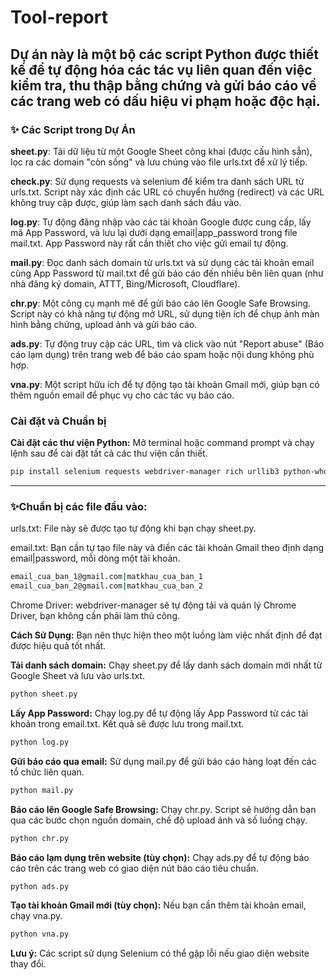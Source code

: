 # Tool-report
Dự án này là một bộ các script Python được thiết kế để tự động hóa các tác vụ liên quan đến việc kiểm tra, thu thập bằng chứng và gửi báo cáo về các trang web có dấu hiệu vi phạm hoặc độc hại.
---
### ✨ Các Script trong Dự Án
**sheet.py**: Tải dữ liệu từ một Google Sheet công khai (được cấu hình sẵn), lọc ra các domain "còn sống" và lưu chúng vào file urls.txt để xử lý tiếp.

**check.py**: Sử dụng requests và selenium để kiểm tra danh sách URL từ urls.txt. Script này xác định các URL có chuyển hướng (redirect) và các URL không truy cập được, giúp làm sạch danh sách đầu vào.

**log.py**: Tự động đăng nhập vào các tài khoản Google được cung cấp, lấy mã App Password, và lưu lại dưới dạng email|app_password trong file mail.txt. App Password này rất cần thiết cho việc gửi email tự động.

**mail.py**: Đọc danh sách domain từ urls.txt và sử dụng các tài khoản email cùng App Password từ mail.txt để gửi báo cáo đến nhiều bên liên quan (như nhà đăng ký domain, ATTT, Bing/Microsoft, Cloudflare).

**chr.py**: Một công cụ mạnh mẽ để gửi báo cáo lên Google Safe Browsing. Script này có khả năng tự động mở URL, sử dụng tiện ích để chụp ảnh màn hình bằng chứng, upload ảnh và gửi báo cáo.

**ads.py**: Tự động truy cập các URL, tìm và click vào nút "Report abuse" (Báo cáo lạm dụng) trên trang web để báo cáo spam hoặc nội dung không phù hợp.

**vna.py**: Một script hữu ích để tự động tạo tài khoản Gmail mới, giúp bạn có thêm nguồn email để phục vụ cho các tác vụ báo cáo.

### Cài đặt và Chuẩn bị
**Cài đặt các thư viện Python:**
Mở terminal hoặc command prompt và chạy lệnh sau để cài đặt tất cả các thư viện cần thiết.

```bash
pip install selenium requests webdriver-manager rich urllib3 python-whois
```

---

### ✨Chuẩn bị các file đầu vào:

urls.txt: File này sẽ được tạo tự động khi bạn chạy sheet.py.

email.txt: Bạn cần tự tạo file này và điền các tài khoản Gmail theo định dạng email|password, mỗi dòng một tài khoản.

```bash
email_cua_ban_1@gmail.com|matkhau_cua_ban_1
email_cua_ban_2@gmail.com|matkhau_cua_ban_2
```
Chrome Driver: webdriver-manager sẽ tự động tải và quản lý Chrome Driver, bạn không cần phải làm thủ công.

**Cách Sử Dụng:**
Bạn nên thực hiện theo một luồng làm việc nhất định để đạt được hiệu quả tốt nhất.

**Tải danh sách domain:**
Chạy sheet.py để lấy danh sách domain mới nhất từ Google Sheet và lưu vào urls.txt.
```bash
python sheet.py
```
**Lấy App Password:**
Chạy log.py để tự động lấy App Password từ các tài khoản trong email.txt. Kết quả sẽ được lưu trong mail.txt.
```bash
python log.py
```
**Gửi báo cáo qua email:**
Sử dụng mail.py để gửi báo cáo hàng loạt đến các tổ chức liên quan.
```bash
python mail.py
```
**Báo cáo lên Google Safe Browsing:**
Chạy chr.py. Script sẽ hướng dẫn bạn qua các bước chọn nguồn domain, chế độ upload ảnh và số luồng chạy.
```bash
python chr.py
```
**Báo cáo lạm dụng trên website (tùy chọn):**
Chạy ads.py để tự động báo cáo trên các trang web có giao diện nút báo cáo tiêu chuẩn.
```bash
python ads.py
```
**Tạo tài khoản Gmail mới (tùy chọn):**
Nếu bạn cần thêm tài khoản email, chạy vna.py.
```bash
python vna.py
```
**Lưu ý:** Các script sử dụng Selenium có thể gặp lỗi nếu giao diện website thay đổi.
